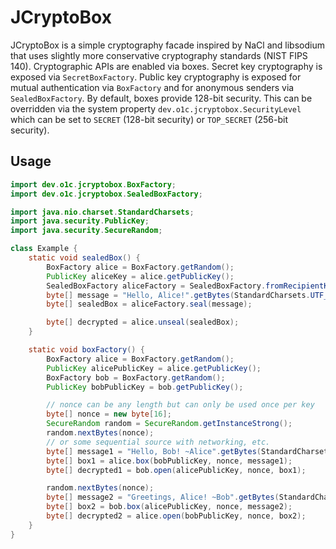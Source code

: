 # JCryptoBox

JCryptoBox is a simple cryptography facade inspired by NaCl and libsodium that uses slightly more conservative cryptography standards (NIST FIPS 140).
Cryptographic APIs are enabled via boxes.
Secret key cryptography is exposed via `SecretBoxFactory`.
Public key cryptography is exposed for mutual authentication via `BoxFactory` and for anonymous senders via `SealedBoxFactory`.
By default, boxes provide 128-bit security.
This can be overridden via the system property `dev.o1c.jcryptobox.SecurityLevel` which can be set to `SECRET` (128-bit security) or `TOP_SECRET` (256-bit security).

## Usage

```java
import dev.o1c.jcryptobox.BoxFactory;
import dev.o1c.jcryptobox.SealedBoxFactory;

import java.nio.charset.StandardCharsets;
import java.security.PublicKey;
import java.security.SecureRandom;

class Example {
    static void sealedBox() {
        BoxFactory alice = BoxFactory.getRandom();
        PublicKey aliceKey = alice.getPublicKey();
        SealedBoxFactory aliceFactory = SealedBoxFactory.fromRecipientKey(aliceKey);
        byte[] message = "Hello, Alice!".getBytes(StandardCharsets.UTF_8);
        byte[] sealedBox = aliceFactory.seal(message);

        byte[] decrypted = alice.unseal(sealedBox);
    }

    static void boxFactory() {
        BoxFactory alice = BoxFactory.getRandom();
        PublicKey alicePublicKey = alice.getPublicKey();
        BoxFactory bob = BoxFactory.getRandom();
        PublicKey bobPublicKey = bob.getPublicKey();

        // nonce can be any length but can only be used once per key
        byte[] nonce = new byte[16];
        SecureRandom random = SecureRandom.getInstanceStrong();
        random.nextBytes(nonce);
        // or some sequential source with networking, etc.
        byte[] message1 = "Hello, Bob! ~Alice".getBytes(StandardCharsets.UTF_8);
        byte[] box1 = alice.box(bobPublicKey, nonce, message1);
        byte[] decrypted1 = bob.open(alicePublicKey, nonce, box1);

        random.nextBytes(nonce);
        byte[] message2 = "Greetings, Alice! ~Bob".getBytes(StandardCharsets.UTF_8);
        byte[] box2 = bob.box(alicePublicKey, nonce, message2);
        byte[] decrypted2 = alice.open(bobPublicKey, nonce, box2);
    }
}
```
